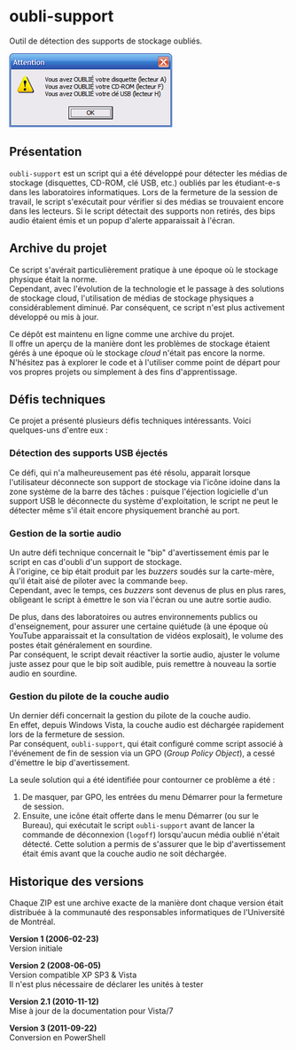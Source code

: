 # oubli-support
Outil de détection des supports de stockage oubliés.

![oubli-support](./doc/oubli-support.png)

## Présentation
`oubli-support` est un script qui a été développé pour détecter les médias de stockage (disquettes, CD-ROM, clé USB, etc.) oubliés par les étudiant-e-s dans les laboratoires informatiques.
Lors de la fermeture de la session de travail, le script s'exécutait pour vérifier si des médias se trouvaient encore dans les lecteurs. Si le script détectait des supports non retirés, des bips audio étaient émis et un popup d'alerte apparaissait à l'écran.


## Archive du projet
Ce script s'avérait particulièrement pratique à une époque où le stockage physique était la norme.<br>
Cependant, avec l'évolution de la technologie et le passage à des solutions de stockage cloud, l'utilisation de médias de stockage physiques a considérablement diminué. Par conséquent, ce script n'est plus activement développé ou mis à jour.

Ce dépôt est maintenu en ligne comme une archive du projet.
<br>Il offre un aperçu de la manière dont les problèmes de stockage étaient gérés à une époque où le stockage *cloud* n'était pas encore la norme. N'hésitez pas à explorer le code et à l'utiliser comme point de départ pour vos propres projets ou simplement à des fins d'apprentissage.


## Défis techniques
Ce projet a présenté plusieurs défis techniques intéressants. Voici quelques-uns d'entre eux :

### Détection des supports USB éjectés
Ce défi, qui n'a malheureusement pas été résolu, apparait lorsque l'utilisateur déconnecte son support de stockage via l'icône idoine dans la zone système de la barre des tâches : puisque l'éjection logicielle d'un support USB le déconnecte du système d'exploitation, le script ne peut le détecter même s'il était encore physiquement branché au port.

### Gestion de la sortie audio
Un autre défi technique concernait le "bip" d'avertissement émis par le script en cas d'oubli d'un support de stockage.<br>
À l'origine, ce bip était produit par les *buzzers* soudés sur la carte-mère, qu'il était aisé de piloter avec la commande `beep`.<br>
Cependant, avec le temps, ces *buzzers* sont devenus de plus en plus rares, obligeant le script à émettre le son via l'écran ou une autre sortie audio.

De plus, dans des laboratoires ou autres environnements publics ou d'enseignement, pour assurer une certaine quiétude (à une époque où YouTube apparaissait et la consultation de vidéos explosait), le volume des postes était généralement en sourdine.<br>
Par conséquent, le script devait réactiver la sortie audio, ajuster le volume juste assez pour que le bip soit audible, puis remettre à nouveau la sortie audio en sourdine.

### Gestion du pilote de la couche audio
Un dernier défi concernait la gestion du pilote de la couche audio.<br>
En effet, depuis Windows Vista, la couche audio est déchargée rapidement lors de la fermeture de session.<br>
Par conséquent, `oubli-support`, qui était configuré comme script associé à l'événement de fin de session via un GPO (*Group Policy Object*), a cessé d'émettre le bip d'avertissement.

La seule solution qui a été identifiée pour contourner ce problème a été :
1. De masquer, par GPO, les entrées du menu Démarrer pour la fermeture de session.
2. Ensuite, une icône était offerte dans le menu Démarrer (ou sur le Bureau), qui exécutait le script `oubli-support` avant de lancer la commande de déconnexion (`logoff`) lorsqu'aucun média oublié n'était détecté. Cette solution a permis de s'assurer que le bip d'avertissement était émis avant que la couche audio ne soit déchargée.

## Historique des versions
Chaque ZIP est une archive exacte de la manière dont chaque version était distribuée à la communauté des responsables informatiques de l'Université de Montréal.

**Version 1 (2006-02-23)**<br>
Version initiale

**Version 2 (2008-06-05)**<br>
Version compatible XP SP3 & Vista<br>
Il n'est plus nécessaire de déclarer les unités à tester

**Version 2.1 (2010-11-12)**<br>
Mise à jour de la documentation pour Vista/7

**Version 3 (2011-09-22)**<br>
Conversion en PowerShell
